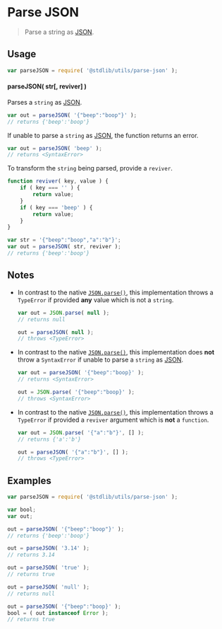 # Parse JSON

> Parse a string as [JSON][json].


<section class="usage">

## Usage

``` javascript
var parseJSON = require( '@stdlib/utils/parse-json' );
```

#### parseJSON( str\[, reviver\] )

Parses a `string` as [JSON][json].

``` javascript
var out = parseJSON( '{"beep":"boop"}' );
// returns {'beep':'boop'}
```

If unable to parse a `string` as [JSON][json], the function returns an error.

``` javascript
var out = parseJSON( 'beep' );
// returns <SyntaxError>
```

To transform the `string` being parsed, provide a `reviver`.

``` javascript
function reviver( key, value ) {
    if ( key === '' ) {
        return value;
    }
    if ( key === 'beep' ) {
        return value;
    }
}

var str = '{"beep":"boop","a":"b"}';
var out = parseJSON( str, reviver );
// returns {'beep':'boop'}
```

</section>

<!-- /.usage -->


<section class="notes">

## Notes

* In contrast to the native [`JSON.parse()`][json-parse], this implementation throws a `TypeError` if provided __any__ value which is not a `string`.

  ``` javascript
  var out = JSON.parse( null );
  // returns null

  out = parseJSON( null );
  // throws <TypeError>
  ```

* In contrast to the native [`JSON.parse()`][json-parse], this implementation does __not__ throw a `SyntaxError` if unable to parse a `string` as [JSON][json].

  ``` javascript
  var out = parseJSON( '{"beep":"boop}' );
  // returns <SyntaxError>

  out = JSON.parse( '{"beep":"boop}' );
  // throws <SyntaxError>
  ```

* In contrast to the native [`JSON.parse()`][json-parse], this implementation throws a `TypeError` if provided a `reviver` argument which is __not__ a `function`.

  ``` javascript
  var out = JSON.parse( '{"a":"b"}', [] );
  // returns {'a':'b'}

  out = parseJSON( '{"a":"b"}', [] );
  // throws <TypeError>
  ```


</section>

<!-- /.notes -->


<section class="examples">

## Examples

``` javascript
var parseJSON = require( '@stdlib/utils/parse-json' );

var bool;
var out;

out = parseJSON( '{"beep":"boop"}' );
// returns {'beep':'boop'}

out = parseJSON( '3.14' );
// returns 3.14

out = parseJSON( 'true' );
// returns true

out = parseJSON( 'null' );
// returns null

out = parseJSON( '{"beep":"boop}' );
bool = ( out instanceof Error );
// returns true
```

</section>

<!-- /.examples -->


<section class="links">

[json]: http://www.json.org/
[json-parse]: https://developer.mozilla.org/en/docs/Web/JavaScript/Reference/Global_Objects/JSON/parse

</section>

<!-- /.links -->
